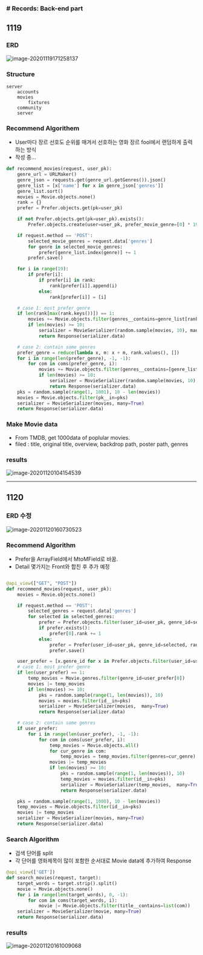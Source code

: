 ### # Records: Back-end part

## 1119

### ERD

![image-20201119171258137](Records-backend.assets/image-20201119171258137.png)





### Structure

```
server
	accounts
	movies
		fixtures
	community
	server
```



### Recommend Algorithem

- User마다 장르 선호도 순위를 매겨서 선호하는 영화 장르 fool에서 랜덤하게 출력하는 방식
- 작성 중...

```python
def recommend_movies(request, user_pk):
    genre_url = URLMaker()
    genre_json = requests.get(genre_url.getGenres()).json()
    genre_list = [x['name'] for x in genre_json['genres']]
    genre_list.sort()
    movies = Movie.objects.none()
    rank = {}
    prefer = Prefer.objects.get(pk=user_pk)

    if not Prefer.objects.get(pk=user_pk).exists():
        Prefer.objects.create(user=user_pk, prefer_movie_genre=[0] * 19)

    if request.method == 'POST':
        selected_movie_genres = request.data['genres']
        for genre in selected_movie_genres:
            prefer[genre_list.index(genre)] += 1
        prefer.save()

    for i in range(19):
        if prefer[i]:
            if prefer[i] in rank:
                rank[prefer[i]].append(i)
            else:
                rank[prefer[i]] = [i]

    # case 1: most prefer genre
    if len(rank[max(rank.keys())]) == 1:
        movies += Movie.objects.filter(genres__contains=genre_list[rank[max(rank.keys())][0]])
        if len(movies) >= 10:
            serializer = MovieSerializer(random.sample(movies, 10), many=True)
            return Response(serializer.data)

    # case 2: contain some genres
    prefer_genre = reduce(lambda x, m: x + m, rank.values(), [])
    for i in range(len(prefer_genre), -1, -1):
        for com in coms(prefer_genre, i):
            movies += Movie.objects.filter(genres__contains=[genre_list[x] for x in com])
            if len(movies) >= 10:
                serializer = MovieSerializer(random.sample(movies, 10), many=True)
                return Response(serializer.data)
    pks = random.sample(range(1, 1001), 10 - len(movies))
    movies = Movie.objects.filter(pk__in=pks)
    serializer = MovieSerializer(movies, many=True)
    return Response(serializer.data)
```



### Make Movie data

- From TMDB, get 1000data of poplular movies.
- filed : title, original title, overview, backdrop path, poster path, genres



### results

![image-20201120104154539](Records-backend.assets/image-20201120104154539.png)





<hr>

## 1120



### ERD 수정

![image-20201120160730523](Records-backend.assets/image-20201120160730523.png)



### Recommend Algorithm

- Prefer을 ArrayField에서 MtoMField로 바꿈.
- Detail 몇가지는 Front와 합친 후 추가 예정

```python

@api_view(["GET", "POST"])
def recommend_movies(request, user_pk):
    movies = Movie.objects.none()

    if request.method == 'POST':
        selected_genres = request.data['genres']
        for selected in selected_genres:
            prefer = Prefer.objects.filter(user_id=user_pk, genre_id=selected)
            if prefer.exists():
                prefer[0].rank += 1
            else:
                prefer = Prefer(user_id=user_pk, genre_id=selected, rank=1)
                prefer.save()

    user_prefer = [x.genre_id for x in Prefer.objects.filter(user_id=user_pk)]
    # case 1: most prefer genre
    if len(user_prefer) == 1:
        temp_movies = Movie.genres.filter(genre_id=user_prefer[0])
        movies |= temp_movies
        if len(movies) >= 10:
            pks = random.sample(range(1, len(movies)), 10)
            movies = movies.filter(id__in=pks)
            serializer = MovieSerializer(movies,  many=True)
            return Response(serializer.data)

    # case 2: contain some genres
    if user_prefer:
        for i in range(len(user_prefer), -1, -1):
            for com in coms(user_prefer, i):
                temp_movies = Movie.objects.all()
                for cur_genre in com:
                    temp_movies = temp_movies.filter(genres=cur_genre)
                movies |= temp_movies
                if len(movies) >= 10:
                    pks = random.sample(range(1, len(movies)), 10)
                    temp_movies = movies.filter(id__in=pks)
                    serializer = MovieSerializer(temp_movies,  many=True)
                    return Response(serializer.data)

    pks = random.sample(range(1, 1000), 10 - len(movies))
    temp_movies = Movie.objects.filter(id__in=pks)
    movies |= temp_movies
    serializer = MovieSerializer(movies, many=True)
    return Response(serializer.data)
```



### Search Algorithm

- 검색 단어를 split
- 각 단어를 영화제목이 많이 포함한 순서대로 Movie data에 추가하여 Response

```python
@api_view(['GET'])
def search_movies(request, target):
    target_words = target.strip().split()
    movie = Movie.objects.none()
    for i in range(len(target_words), 0, -1):
        for com in coms(target_words, i):
            movie |= Movie.objects.filter(title__contains=list(com))
    serializer = MovieSerializer(movie, many=True)
    return Response(serializer.data)
```



### results

![image-20201120161009068](Records-backend.assets/image-20201120161009068.png)